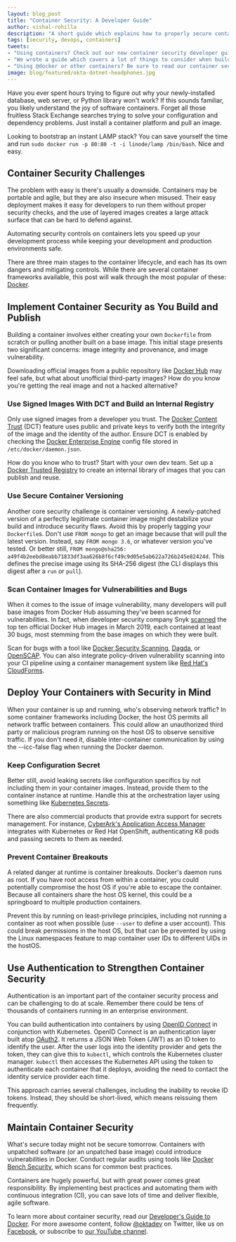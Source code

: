 ```yaml
---
layout: blog_post
title: "Container Security: A Developer Guide"
author: vishal-rohilla
description: "A short guide which explains how to properly secure containers and things to keep in mind when using containers."
tags: [security, devops, containers]
tweets:
- "Using containers? Check out our new container security developer guide!"
- "We wrote a guide which covers a lot of things to consider when building containerized applications."
- "Using @docker or other containers? Be sure to read our container security guide."
image: blog/featured/okta-dotnet-headphones.jpg
---
```


Have you ever spent hours trying to figure out why your newly-installed database, web server, or Python library won't work? If this sounds familiar, you likely understand the joy of software containers. Forget all those fruitless Stack Exchange searches trying to solve your configuration and dependency problems. Just install a container platform and pull an image. 

Looking to bootstrap an instant LAMP stack? You can save yourself the time and run `sudo docker run -p 80:80 -t -i linode/lamp /bin/bash`. Nice and easy.

## Container Security Challenges 

The problem with easy is there's usually a downside. Containers may be portable and agile, but they are also insecure when misused. Their easy deployment makes it easy for developers to run them without proper security checks, and the use of layered images creates a large attack surface that can be hard to defend against. 

Automating security controls on containers lets you speed up your development process while keeping your development and production environments safe.

There are three main stages to the container lifecycle, and each has its own dangers and mitigating controls. While there are several container frameworks available, this post will walk through the most popular of these: [Docker](https://www.docker.com/).

## Implement Container Security as You Build and Publish

Building a container involves either creating your own `Dockerfile` from scratch or pulling another built on a base image. This initial stage presents two significant concerns: image integrity and provenance, and image vulnerability. 

Downloading official images from a public repository like [Docker Hub](https://hub.docker.com/) may feel safe, but what about unofficial third-party images? How do you know you're getting the real image and not a hacked alternative?

### Use Signed Images With DCT and Build an Internal Registry

Only use signed images from a developer you trust. The [Docker Content Trust](https://docs.docker.com/engine/security/trust/content_trust/) (DCT) feature uses public and private keys to verify both the integrity of the image and the identity of the author. Ensure DCT is enabled by checking the [Docker Enterprise Engine](https://docs.docker.com/ee/) config file stored in `/etc/docker/daemon.json`.

How do you know who to trust? Start with your own dev team. Set up a [Docker Trusted Registry](https://docs.docker.com/ee/dtr/) to create an internal library of images that you can publish and reuse.

### Use Secure Container Versioning

Another core security challenge is container versioning. A newly-patched version of a perfectly legitimate container image might destabilize your build and introduce security flaws. Avoid this by properly tagging your `Dockerfile`s. Don't use `FROM mongo` to get an image because that will pull the latest version. Instead, say `FROM mongo 3.6`, or whatever version you've tested. Or better still, `FROM mongo@sha256: a49f4b2eebd8eabb71833df3aa626b8f6cf49c9d05e5ab622a726b245e82424d`. This defines the precise image using its SHA-256 digest (the CLI displays this digest after a `run` or `pull`).

### Scan Container Images for Vulnerabilities and Bugs

When it comes to the issue of image vulnerability, many developers will pull base images from Docker Hub assuming they've been scanned for vulnerabilities. In fact, when developer security company Snyk [scanned](https://res.cloudinary.com/snyk/image/upload/v1555510939/shifting_docker_security_left_2019.pdf) the top ten official Docker Hub images in March 2019, each contained at least 30 bugs, most stemming from the base images on which they were built.

Scan for bugs with a tool like [Docker Security Scanning](https://blog.docker.com/2016/05/docker-security-scanning/), [Dagda](https://github.com/eliasgranderubio/dagda), or [OpenSCAP](https://www.open-scap.org). You can also integrate policy-driven vulnerability scanning into your CI pipeline using a container management system like [Red Hat's CloudForms](https://go.redhat.com/cloudforms-datasheet-20181012?sc_cid=701f2000000Rm6HAAS&gclid=EAIaIQobChMIp_3yzNTQ4gIVi8hkCh0VLAaYEAAYASAAEgKNL_D_BwE&gclsrc=aw.ds).

## Deploy Your Containers with Security in Mind

When your container is up and running, who's observing network traffic? In some container frameworks including Docker, the host OS permits all network traffic between containers. This could allow an unauthorized third party or malicious program running on the host OS to observe sensitive traffic. If you don't need it, disable inter-container communication by using the --icc-false flag when running the Docker daemon. 

### Keep Configuration Secret

Better still, avoid leaking secrets like configuration specifics by not including them in your container images. Instead, provide them to the container instance at runtime. Handle this at the orchestration layer using something like [Kubernetes Secrets](https://kubernetes.io/docs/concepts/configuration/secret/). 

There are also commercial products that provide extra support for secrets management. For instance, [CyberArk's Application Access Manager](https://www.cyberark.com/products/privileged-account-security-solution/application-access-manager/) integrates with Kubernetes or Red Hat OpenShift, authenticating K8 pods and passing secrets to them as needed.

### Prevent Container Breakouts

A related danger at runtime is container breakouts. Docker's daemon runs as root. If you have root access from within a container, you could potentially compromise the host OS if you're able to escape the container. Because all containers share the host OS kernel, this could be a springboard to multiple production containers. 

Prevent this by running on least-privilege principles, including not running a container as root when possible (use `--user` to define a user account). This could break permissions in the host OS, but that can be prevented by using the Linux namespaces feature to map container user IDs to different UIDs in the hostOS.

## Use Authentication to Strengthen Container Security

Authentication is an important part of the container security process and can be challenging to do at scale. Remember there could be tens of thousands of containers running in an enterprise environment.

You can build authentication into containers by using [OpenID Connect](/blog/2017/07/25/oidc-primer-part-1) in conjunction with Kubernetes. OpenID Connect is an authentication layer built atop [OAuth2](/blog/2017/06/21/what-the-heck-is-oauth). It returns a JSON Web Token (JWT) as an ID token to identify the user. After the user logs into the identity provider and gets the token, they can give this to `kubectl`, which controls the Kubernetes cluster manager. `kubectl` then accesses the Kubernetes API using the token to authenticate each container that it deploys, avoiding the need to contact the identity service provider each time. 

This approach carries several challenges, including the inability to revoke ID tokens. Instead, they should be short-lived, which means reissuing them frequently.
 
## Maintain Container Security
What's secure today might not be secure tomorrow. Containers with unpatched software (or an unpatched base image) could introduce vulnerabilities in Docker. Conduct regular audits using tools like [Docker Bench Security](https://github.com/docker/docker-bench-security), which scans for common best practices.

Containers are hugely powerful, but with great power comes great responsibility. By implementing best practices and automating them with continuous integration (CI), you can save lots of time and deliver flexible, agile software. 

To learn more about container security, read our [Developer's Guide to Docker](/blog/2017/05/10/developers-guide-to-docker-part-1). For more awesome content, follow [@oktadev](https://twitter.com/oktadev) on Twitter, like us on [Facebook](https://www.facebook.com/oktadevelopers/), or subscribe to [our YouTube channel](https://www.youtube.com/c/oktadev).
